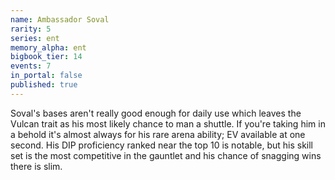 ```yaml
---
name: Ambassador Soval
rarity: 5
series: ent
memory_alpha: ent
bigbook_tier: 14
events: 7
in_portal: false
published: true
---
```


Soval's bases aren't really good enough for daily use which leaves the Vulcan trait as his most likely chance to man a shuttle. If you're taking him in a behold it's almost always for his rare arena ability; EV available at one second. His DIP proficiency ranked near the top 10 is notable, but his skill set is the most competitive in the gauntlet and his chance of snagging wins there is slim.
